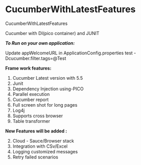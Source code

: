 # CucumberWithLatestFeatures
CucumberWithLatestFeatures

Cucumber with DI(pico container) and JUNIT

**_To Run on your own application:_**

Update appWelcomeURL in ApplicationConfig.properties
test -Dcucumber.filter.tags=@Test

**Frame work features:**

1. Cucumber Latest version with 5.5
2. Junit
3. Dependency Injection using-PICO
4. Parallel execution
5. Cucumber report
6. Full screen shot for long pages
7. Log4j 
8. Supports cross browser
9. Table transformer



**New Features will be added :**

2. Cloud - Sauce/Browser stack 
3. Integration with CSv/Excel
4. Logging customized messages
5. Retry failed scenarios 
